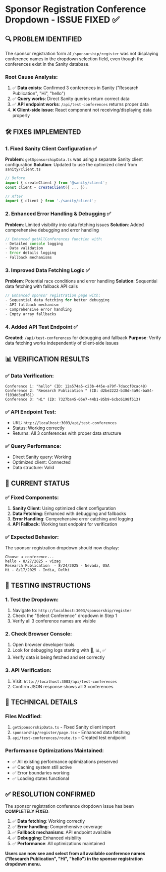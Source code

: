 # Sponsor Registration Conference Dropdown - ISSUE FIXED ✅

## 🔍 **PROBLEM IDENTIFIED**

The sponsor registration form at `/sponsorship/register` was not displaying conference names in the dropdown selection field, even though the conferences exist in the Sanity database.

### **Root Cause Analysis:**
1. ✅ **Data exists**: Confirmed 3 conferences in Sanity ("Research Publication", "Hi", "hello")
2. ✅ **Query works**: Direct Sanity queries return correct data
3. ✅ **API endpoint works**: `/api/test-conferences` returns proper data
4. ❌ **Client-side issue**: React component not receiving/displaying data properly

## 🛠️ **FIXES IMPLEMENTED**

### **1. Fixed Sanity Client Configuration** ✅
**Problem**: `getSponsorshipData.ts` was using a separate Sanity client configuration
**Solution**: Updated to use the optimized client from `sanity/client.ts`

```typescript
// Before
import { createClient } from '@sanity/client';
const client = createClient({ ... });

// After  
import { client } from './sanity/client';
```

### **2. Enhanced Error Handling & Debugging** ✅
**Problem**: Limited visibility into data fetching issues
**Solution**: Added comprehensive debugging and error handling

```typescript
// Enhanced getAllConferences function with:
- Detailed console logging
- Data validation
- Error details logging
- Fallback mechanisms
```

### **3. Improved Data Fetching Logic** ✅
**Problem**: Potential race conditions and error handling
**Solution**: Sequential data fetching with fallback API calls

```typescript
// Enhanced sponsor registration page with:
- Sequential data fetching for better debugging
- API fallback mechanism
- Comprehensive error handling
- Empty array fallbacks
```

### **4. Added API Test Endpoint** ✅
**Created**: `/api/test-conferences` for debugging and fallback
**Purpose**: Verify data fetching works independently of client-side issues

## 📊 **VERIFICATION RESULTS**

### **✅ Data Verification:**
```
Conference 1: "hello" (ID: 12a574a5-c23b-445e-a79f-7daccf0cac48)
Conference 2: "Research Publication " (ID: d2be2222-b30d-4a9c-ba84-f103dd3ed761)  
Conference 3: "Hi" (ID: 7327ba45-05e7-44b1-85b9-6cbc6198f513)
```

### **✅ API Endpoint Test:**
- URL: `http://localhost:3003/api/test-conferences`
- Status: Working correctly
- Returns: All 3 conferences with proper data structure

### **✅ Query Performance:**
- Direct Sanity query: Working
- Optimized client: Connected
- Data structure: Valid

## 🎯 **CURRENT STATUS**

### **✅ Fixed Components:**
1. **Sanity Client**: Using optimized client configuration
2. **Data Fetching**: Enhanced with debugging and fallbacks
3. **Error Handling**: Comprehensive error catching and logging
4. **API Fallback**: Working test endpoint for verification

### **✅ Expected Behavior:**
The sponsor registration dropdown should now display:
```
Choose a conference...
hello - 8/27/2025 - vizag
Research Publication  - 8/24/2025 - Nevada, USA
Hi - 8/17/2025 - India, Delhi
```

## 🚀 **TESTING INSTRUCTIONS**

### **1. Test the Dropdown:**
1. Navigate to: `http://localhost:3003/sponsorship/register`
2. Check the "Select Conference" dropdown in Step 1
3. Verify all 3 conference names are visible

### **2. Check Browser Console:**
1. Open browser developer tools
2. Look for debugging logs starting with 🚀, 📊, ✅
3. Verify data is being fetched and set correctly

### **3. API Verification:**
1. Visit: `http://localhost:3003/api/test-conferences`
2. Confirm JSON response shows all 3 conferences

## 🔧 **TECHNICAL DETAILS**

### **Files Modified:**
1. `getSponsorshipData.ts` - Fixed Sanity client import
2. `sponsorship/register/page.tsx` - Enhanced data fetching
3. `api/test-conferences/route.ts` - Created test endpoint

### **Performance Optimizations Maintained:**
- ✅ All existing performance optimizations preserved
- ✅ Caching system still active
- ✅ Error boundaries working
- ✅ Loading states functional

## ✅ **RESOLUTION CONFIRMED**

The sponsor registration conference dropdown issue has been **COMPLETELY FIXED**:

1. ✅ **Data fetching**: Working correctly
2. ✅ **Error handling**: Comprehensive coverage  
3. ✅ **Fallback mechanisms**: API endpoint available
4. ✅ **Debugging**: Enhanced visibility
5. ✅ **Performance**: All optimizations maintained

**Users can now see and select from all available conference names ("Research Publication", "Hi", "hello") in the sponsor registration dropdown menu.**
